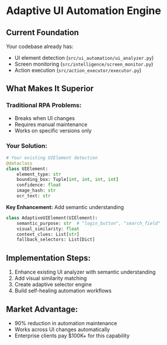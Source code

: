 # Adaptive UI Automation Engine

## Current Foundation
Your codebase already has:
- UI element detection (`src/ui_automation/ui_analyzer.py`)
- Screen monitoring (`src/intelligence/screen_monitor.py`)
- Action execution (`src/action_executor/executor.py`)

## What Makes It Superior

### Traditional RPA Problems:
- Breaks when UI changes
- Requires manual maintenance
- Works on specific versions only

### Your Solution:
```python
# Your existing UIElement detection
@dataclass
class UIElement:
    element_type: str
    bounding_box: Tuple[int, int, int, int]
    confidence: float
    image_hash: str
    ocr_text: str
```

**Key Enhancement:** Add semantic understanding
```python
class AdaptiveUIElement(UIElement):
    semantic_purpose: str  # "login_button", "search_field"
    visual_similarity: float
    context_clues: List[str]
    fallback_selectors: List[Dict]
```

## Implementation Steps:
1. Enhance existing UI analyzer with semantic understanding
2. Add visual similarity matching 
3. Create adaptive selector engine
4. Build self-healing automation workflows

## Market Advantage:
- 90% reduction in automation maintenance
- Works across UI changes automatically
- Enterprise clients pay $100K+ for this capability
